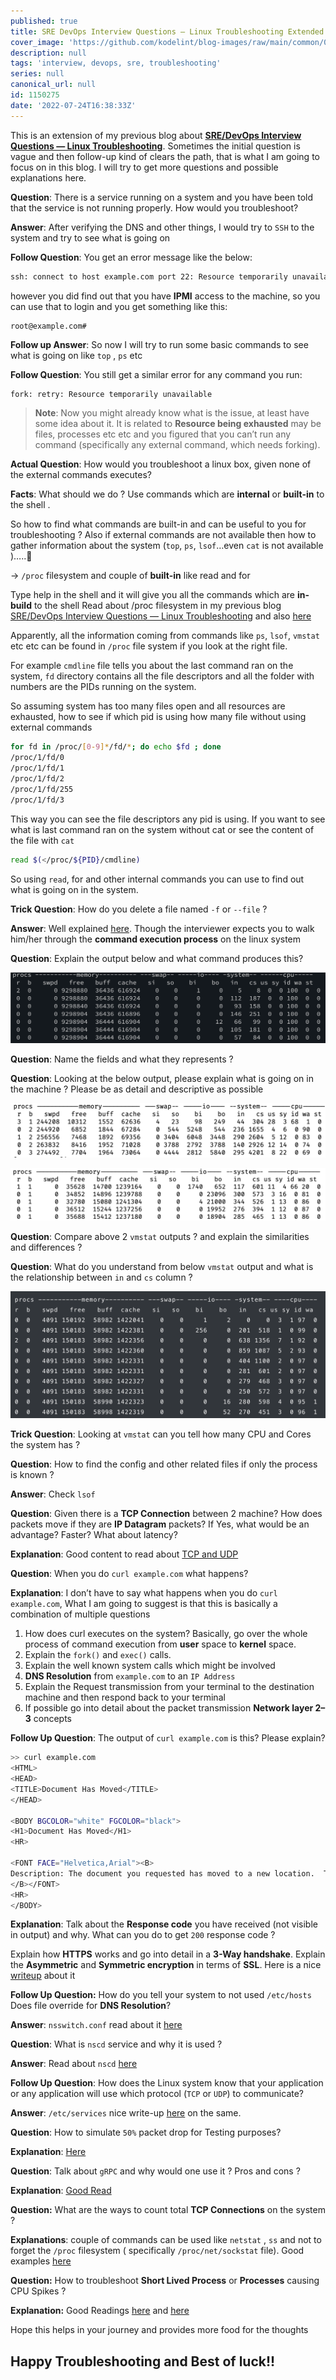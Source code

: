 ```yaml
---
published: true
title: SRE DevOps Interview Questions — Linux Troubleshooting Extended
cover_image: 'https://github.com/kodelint/blog-images/raw/main/common/02-interview-01.jpeg?auto=compress'
description: null
tags: 'interview, devops, sre, troubleshooting'
series: null
canonical_url: null
id: 1150275
date: '2022-07-24T16:38:33Z'
---
```


This is an extension of my previous blog about **[SRE/DevOps Interview Questions — Linux Troubleshooting](https://awstip.com/sre-devops-interview-questions-linux-troubleshooting-1b8ffe82c16)**. Sometimes the initial question is vague and then follow-up kind of clears the path, that is what I am going to focus on in this blog. I will try to get more questions and possible explanations here.

**Question**: There is a service running on a system and you have been told that the service is not running properly. How would you troubleshoot?

**Answer**: After verifying the DNS and other things, I would try to `SSH` to the system and try to see what is going on

**Follow Question**: You get an error message like the below:
```bash
ssh: connect to host example.com port 22: Resource temporarily unavailable
```

however you did find out that you have **IPMI** access to the machine, so you can use that to login and you get something like this:
```bash
root@example.com#
```

**Follow up Answer**: So now I will try to run some basic commands to see what is going on like `top` , `ps` etc

**Follow Question**: You still get a similar error for any command you run:
```
fork: retry: Resource temporarily unavailable
```
>  **Note**: Now you might already know what is the issue, at least have some idea about it. It is related to **Resource being exhausted** may be files, processes etc etc and you figured that you can’t run any command (specifically any external command, which needs forking).

**Actual Question**: How would you troubleshoot a linux box, given none of the external commands executes?

**Facts**: What should we do ? Use commands which are **internal** or **built-in** to the shell .

So how to find what commands are built-in and can be useful to you for troubleshooting ? Also if external commands are not available then how to gather information about the system (`top`, `ps`, `lsof`…even `cat` is not available )…..🤔

→ `/proc` filesystem and couple of **built-in** like read and for
>  
Type help in the shell and it will give you all the commands which are **in-build** to the shell
Read about /proc filesystem in my previous blog [SRE/DevOps Interview Questions — Linux Troubleshooting](https://awstip.com/sre-devops-interview-questions-linux-troubleshooting-1b8ffe82c16) and also [here](https://www.kernel.org/doc/html/latest/filesystems/proc.html)

Apparently, all the information coming from commands like `ps`, `lsof`, `vmstat` etc etc can be found in `/proc` file system if you look at the right file.

For example `cmdline` file tells you about the last command ran on the system, `fd` directory contains all the file descriptors and all the folder with numbers are the PIDs running on the system.

So assuming system has too many files open and all resources are exhausted, how to see if which pid is using how many file without using external commands
```bash
for fd in /proc/[0-9]*/fd/*; do echo $fd ; done
/proc/1/fd/0
/proc/1/fd/1
/proc/1/fd/2
/proc/1/fd/255
/proc/1/fd/3
```

This way you can see the file descriptors any pid is using. If you want to see what is last command ran on the system without cat or see the content of the file with `cat`
```bash
read $(</proc/${PID}/cmdline)
```
So using `read`, for and other internal commands you can use to find out what is going on in the system.

**Trick Question**: How do you delete a file named `-f` or `--file` ?

**Answer**: Well explained [here](https://www.cyberciti.biz/faq/unix-linux-remove-strange-names-files/). Though the interviewer expects you to walk him/her through the **command execution process** on the linux system

**Question**: Explain the output below and what command produces this?

![](https://github.com/kodelint/blog-images/raw/main/common/02-interview-02.png)

**Question**: Name the fields and what they represents ?

**Question**: Looking at the below output, please explain what is going on in the machine ? Please be as detail and descriptive as possible

![](https://github.com/kodelint/blog-images/raw/main/common/02-interview-03.png)

![](https://github.com/kodelint/blog-images/raw/main/common/02-interview-04.png)

**Question**: Compare above 2 `vmstat` outputs ? and explain the similarities and differences ?

**Question**: What do you understand from below `vmstat` output and what is the relationship between `in` and `cs` column ?

![](https://github.com/kodelint/blog-images/raw/main/common/02-interview-05.png)

**Trick Question**: Looking at `vmstat` can you tell how many CPU and Cores the system has ?

**Question**: How to find the config and other related files if only the process is known ?

**Answer**: Check `lsof`

**Question**: Given there is a **TCP Connection** between 2 machine? How does packets move if they are **IP Datagram** packets? If Yes, what would be an advantage? Faster? What about latency?

**Explanation**: Good content to read about [TCP and UDP](https://www.guru99.com/tcp-vs-udp-understanding-the-difference.html)

**Question**: When you do `curl example.com` what happens?

**Explanation**: I don’t have to say what happens when you do `curl example.com`, What I am going to suggest is that this is basically a combination of multiple questions
>
 1. How does curl executes on the system? Basically, go over the whole process of command execution from **user** space to **kernel** space.
 2. Explain the `fork()` and `exec()` calls.
 3. Explain the well known system calls which might be involved
 4. **DNS Resolution** from `example.com` to an `IP Address`
 5. Explain the Request transmission from your terminal to the destination machine and then respond back to your terminal
 6. If possible go into detail about the packet transmission **Network layer 2–3** concepts

**Follow Up Question**: The output of `curl example.com` is this? Please explain?
```bash
>> curl example.com
<HTML>
<HEAD>
<TITLE>Document Has Moved</TITLE>
</HEAD>

<BODY BGCOLOR="white" FGCOLOR="black">
<H1>Document Has Moved</H1>
<HR>

<FONT FACE="Helvetica,Arial"><B>
Description: The document you requested has moved to a new location.  The new location is "https://www.example.com".
</B></FONT>
<HR>
</BODY>
```
**Explanation**: Talk about the **Response code** you have received (not visible in output) and why. What can you do to get `200` response code ?

Explain how **HTTPS** works and go into detail in a **3-Way handshake**. Explain the **Asymmetric** and **Symmetric encryption** in terms of **SSL**. Here is a nice [writeup](https://www.digicert.com/faq/ssl-cryptography.htm) about it

**Follow Up Question:** How do you tell your system to not used `/etc/hosts` Does file override for **DNS Resolution**?

**Answer**: `nsswitch.conf` read about it [here](https://www.techtarget.com/searchitchannel/feature/Using-nsswitchconf-to-find-Linux-system-information)

**Question**: What is `nscd` service and why it is used ?

**Answer**: Read about `nscd` [here](https://www.thegeekdiary.com/linux-os-service-nscd/#:~:text=This%20is%20the%20Name%20Service,such%20as%20NIS%20or%20LDAP.)

**Follow Up Question**: How does the Linux system know that your application or any application will use which protocol (`TCP` or `UDP`) to communicate?

**Answer**: `/etc/services` nice write-up [here](https://breanneboland.com/blog/2019/02/22/etc-services-is-made-of-ports-and-people/) on the same.

**Question**: How to simulate `50%` packet drop for Testing purposes?

**Explanation**: [Here](https://www.pico.net/kb/how-can-i-simulate-delayed-and-dropped-packets-in-linux/)

**Question**: Talk about `gRPC` and why would one use it ? Pros and cons ?

**Explanation**: [Good Read](https://blog.dreamfactory.com/grpc-vs-rest-how-does-grpc-compare-with-traditional-rest-apis/#:~:text=%E2%80%9CgRPC%20is%20roughly%207%20times,HTTP%2F2%20by%20gRPC.%E2%80%9D)

**Question:** What are the ways to count total **TCP Connections** on the system ?

**Explanations**: couple of commands can be used like `netstat` , `ss` and not to forget the `/proc` filesystem ( specifically `/proc/net/sockstat` file). Good examples [here](https://sleeplessbeastie.eu/2019/08/07/how-to-count-tcp-connections/#:~:text=Use%20netstat%20%2C%20ss%20or%20files,filesystem%20to%20count%20TCP%20connections.)

**Question:** How to troubleshoot **Short Lived Process** or **Processes** causing CPU Spikes ?

**Explanation:** Good Readings [here](https://www.brendangregg.com/blog/2014-07-28/execsnoop-for-linux.html) and [here](https://tanelpoder.com/posts/high-system-load-low-cpu-utilization-on-linux/)

Hope this helps in your journey and provides more food for the thoughts

## **Happy Troubleshooting and Best of luck!!**
